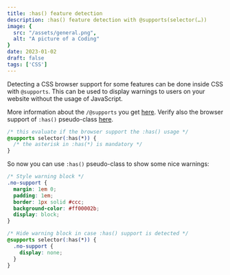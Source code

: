 ```yaml
---
title: :has() feature detection
description: :has() feature detection with @supports(selector(…))
image: {
  src: "/assets/general.png",
  alt: "A picture of a Coding"
}
date: 2023-01-02
draft: false
tags: ['CSS']
---
```


Detecting a CSS browser support for some features can be done inside CSS with `@supports`.
This can be used to display warnings to users on your website without the usage of JavaScript.

More information about the `/@supports` you get [here](https://developer.mozilla.org/en-US/docs/Web/CSS/@supports). Verify also the browser support of `:has()` pseudo-class [here](https://caniuse.com/css-has).

```css
/* this evaluate if the browser support the :has() usage */
@supports selector(:has(*)) {
  /* the asterisk in :has(*) is mandatory */
}
```

So now you can use `:has()` pseudo-class to show some nice warnings:

```css
/* Style warning block */
.no-support {
  margin: 1em 0;
  padding: 1em;
  border: 1px solid #ccc;
  background-color: #ff00002b;
  display: block;
}

/* Hide warning block in case :has() support is detected */
@supports selector(:has(*)) {
  .no-support {
    display: none;
  }
}
```
